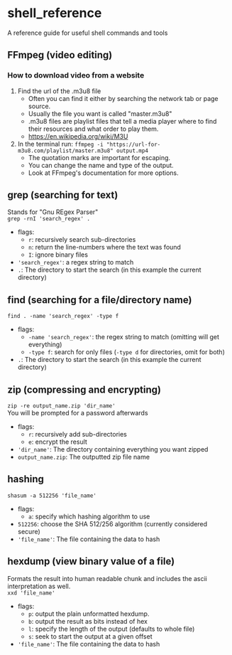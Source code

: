 # shell_reference
A reference guide for useful shell commands and tools

## FFmpeg (video editing)
### How to download video from a website
1. Find the url of the .m3u8 file
   - Often you can find it either by searching the network tab or page source.
   - Usually the file you want is called "master.m3u8"
   - .m3u8 files are playlist files that tell a media player where to find their resources and what order to play them.
   - <https://en.wikipedia.org/wiki/M3U>
2. In the terminal run: `ffmpeg -i "https://url-for-m3u8.com/playlist/master.m3u8" output.mp4`
   - The quotation marks are important for escaping.
   - You can change the name and type of the output.
   - Look at FFmpeg's documentation for more options.

## grep (searching for text)
Stands for "Gnu REgex Parser"  
`grep -rnI 'search_regex' .`
- flags:
   - `r`: recursively search sub-directories
   - `n`: return the line-numbers where the text was found
   - `I`: ignore binary files
- `'search_regex'`: a regex string to match
- `.`: The directory to start the search (in this example the current directory)

## find (searching for a file/directory name)
`find . -name 'search_regex' -type f`
- flags:
   - `-name 'search_regex'`: the regex string to match (omitting will get everything)
   - `-type f`: search for only files (`-type d` for directories, omit for both)
- `.`: The directory to start the search (in this example the current directory)

## zip (compressing and encrypting)
`zip -re output_name.zip 'dir_name'`  
You will be prompted for a password afterwards  
- flags:
   - `r`: recursively add sub-directories
   - `e`: encrypt the result
- `'dir_name'`: The directory containing everything you want zipped
- `output_name.zip`: The outputted zip file name

## hashing
`shasum -a 512256 'file_name'`
- flags:
   - `a`: specify which hashing algorithm to use
- `512256`: choose the SHA 512/256 algorithm (currently considered secure)
- `'file_name'`: The file containing the data to hash

## hexdump (view binary value of a file)
Formats the result into human readable chunk and includes the ascii interpretation as well.  
`xxd 'file_name'`
- flags:
   - `p`: output the plain unformatted hexdump.
   - `b`: output the result as bits instead of hex
   - `l`: specify the length of the output (defaults to whole file)
   - `s`: seek to start the output at a given offset
- `'file_name'`: The file containing the data to hash
